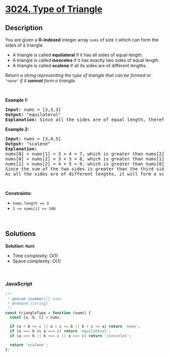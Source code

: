 # [3024. Type of Triangle](https://leetcode.com/problems/type-of-triangle)

## Description

<div class="elfjS" data-track-load="description_content"><p>You are given a <strong>0-indexed</strong> integer array <code>nums</code> of size <code>3</code> which can form the sides of a triangle.</p>

<ul>
	<li>A triangle is called <strong>equilateral</strong> if it has all sides of equal length.</li>
	<li>A triangle is called <strong>isosceles</strong> if it has exactly two sides of equal length.</li>
	<li>A triangle is called <strong>scalene</strong> if all its sides are of different lengths.</li>
</ul>

<p>Return <em>a string representing</em> <em>the type of triangle that can be formed </em><em>or </em><code>"none"</code><em> if it <strong>cannot</strong> form a triangle.</em></p>

<p>&nbsp;</p>
<p><strong class="example">Example 1:</strong></p>

<pre><strong>Input:</strong> nums = [3,3,3]
<strong>Output:</strong> "equilateral"
<strong>Explanation:</strong> Since all the sides are of equal length, therefore, it will form an equilateral triangle.
</pre>

<p><strong class="example">Example 2:</strong></p>

<pre><strong>Input:</strong> nums = [3,4,5]
<strong>Output:</strong> "scalene"
<strong>Explanation:</strong> 
nums[0] + nums[1] = 3 + 4 = 7, which is greater than nums[2] = 5.
nums[0] + nums[2] = 3 + 5 = 8, which is greater than nums[1] = 4.
nums[1] + nums[2] = 4 + 5 = 9, which is greater than nums[0] = 3. 
Since the sum of the two sides is greater than the third side for all three cases, therefore, it can form a triangle.
As all the sides are of different lengths, it will form a scalene triangle.
</pre>

<p>&nbsp;</p>
<p><strong>Constraints:</strong></p>

<ul>
	<li><code>nums.length == 3</code></li>
	<li><code>1 &lt;= nums[i] &lt;= 100</code></li>
</ul>
</div>

<p>&nbsp;</p>

## Solutions

**Solution: `Math`**

- Time complexity: <em>O(1)</em>
- Space complexity: <em>O(1)</em>

<p>&nbsp;</p>

### **JavaScript**

```js
/**
 * @param {number[]} nums
 * @return {string}
 */
const triangleType = function (nums) {
  const [a, b, c] = nums;

  if (a + b <= c || a + c <= b || b + c <= a) return 'none';
  if (a === b && a === c) return 'equilateral';
  if (a === b || b === c || a === c) return 'isosceles';

  return 'scalene';
};
```
